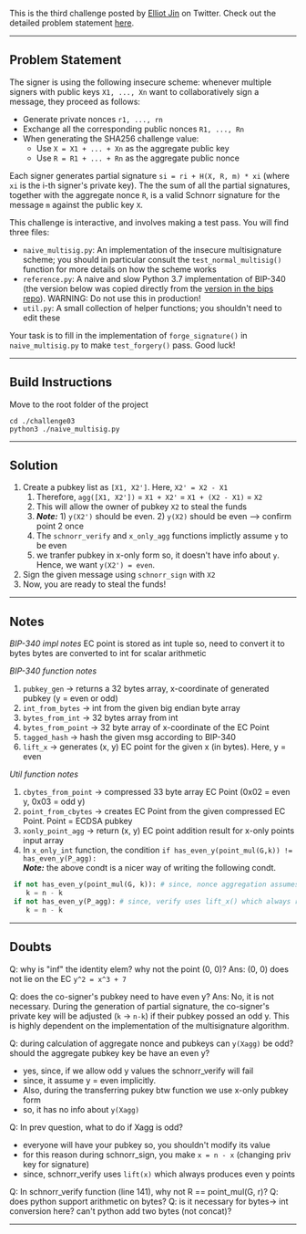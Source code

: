 This is the third challenge posted by [Elliot Jin](https://twitter.com/robot__dreams) on Twitter. Check out the detailed problem statement [here](https://gist.github.com/robot-dreams/6300fde4017eefcf02c241f203a75162).

---

Problem Statement
---
The signer is using the following insecure scheme: whenever multiple signers with public keys `X1, ..., Xn` want to collaboratively sign a message, they proceed as follows:

- Generate private nonces `r1, ..., rn`
- Exchange all the corresponding public nonces `R1, ..., Rn`
- When generating the SHA256 challenge value:
	- Use `X = X1 + ... + Xn` as the aggregate public key
	- Use `R = R1 + ... + Rn` as the aggregate public nonce

Each signer generates partial signature `si = ri + H(X, R, m) * xi` (where `xi` is the i-th signer's private key). The the sum of all the partial signatures, together with the aggregate nonce `R`, is a valid Schnorr signature for the message `m` against the public key `X`.

This challenge is interactive, and involves making a test pass. You will find three files:

- `naive_multisig.py`: An implementation of the insecure multisignature scheme; you should in particular consult the `test_normal_multisig()` function for more details on how the scheme works
- `reference.py`: A naive and slow Python 3.7 implementation of BIP-340 (the version below was copied directly from the [version in the bips repo](https://github.com/bitcoin/bips/blob/master/bip-0340/reference.py)). WARNING: Do not use this in production!
- `util.py`: A small collection of helper functions; you shouldn't need to edit these

Your task is to fill in the implementation of `forge_signature()` in `naive_multisig.py` to make `test_forgery()` pass. Good luck!

---
Build Instructions
---
Move to the root folder of the project
```
cd ./challenge03
python3 ./naive_multisig.py
```
---

Solution
---
1. Create a pubkey list as `[X1, X2']`. Here, `X2' = X2 - X1`
   1. Therefore, `agg([X1, X2'])` = `X1 + X2'` = `X1 + (X2 - X1)` = `X2`
   2. This will allow the owner of pubkey `X2` to steal the funds
   3. ***Note:*** 1) `y(X2')` should be even. 2) `y(X2)` should be even --> confirm point 2 once
   4. The `schnorr_verify` and `x_only_agg` functions implictly assume `y` to be even
   5. we tranfer pubkey in x-only form so, it doesn't have info about `y`. Hence, we want `y(X2') = even`.
2. Sign the given message using `schnorr_sign` with `X2`
3. Now, you are ready to steal the funds!

---

Notes
---
*BIP-340 impl notes*
EC point is stored as int tuple so, need to convert it to bytes
bytes are converted to int for scalar arithmetic

*BIP-340 function notes*
1. `pubkey_gen`        -> returns a 32 bytes array, x-coordinate of generated pubkey (y = even or odd)
2. `int_from_bytes`    -> int from the given big endian byte array
3. `bytes_from_int`    -> 32 bytes array from int
4. `bytes_from_point`  -> 32 byte array of x-coordinate of the EC Point
5. `tagged_hash`       -> hash the given msg according to BIP-340
6. `lift_x`            -> generates (x, y) EC point for the given x (in bytes). Here, y = even

*Util function notes*
1. `cbytes_from_point` -> compressed 33 byte array EC Point (0x02 = even y, 0x03 = odd y)
2. `point_from_cbytes` -> creates EC Point from the given compressed EC Point. Point = ECDSA pubkey
3. `xonly_point_agg`   -> return (x, y) EC point addition result for x-only points input array
4. In `x_only_int` function, the condition `if has_even_y(point_mul(G,k)) != has_even_y(P_agg):`  
 ***Note:*** the above condt is a nicer way of writing the following condt.
```python
 if not has_even_y(point_mul(G, k)): # since, nonce aggregation assumes all y(Ri) = even
    k = n - k
 if not has_even_y(P_agg): # since, verify uses lift_x() which always results in y(P_agg or R_agg) = even
    k = n - k
```
---

Doubts
---
Q: why is "inf" the identity elem? why not the point (0, 0)?
Ans: (0, 0) does not lie on the EC `y^2 = x^3 + 7`

Q: does the co-signer's pubkey need to have even y?
Ans: No, it is not necessary. During the generation of partial signature, the co-signer's private key will be adjusted (`k` -> `n-k`) if their pubkey possed an odd y. 
This is highly dependent on the implementation of the multisignature algorithm.

Q: during calculation of aggregate nonce and pubkeys
   can `y(Xagg)` be odd? should the aggregate pubkey key be have an even y?
   - yes, since, if we allow odd y values the schnorr_verify will fail 
   - since, it assume y = even implicitly. 
   - Also, during the transferring pukey btw function we use x-only pubkey form 
   - so, it has no info about `y(Xagg)`

Q: In prev question, what to do if Xagg is odd?
   - everyone will have your pubkey so, you shouldn't modify its value
   - for this reason during schnorr_sign, you make `x = n - x` (changing priv key for signature)
   - since, schnorr_verify uses `lift(x)` which always produces even y points

Q: In schnorr_verify function (line 141), why not R == point_mul(G, r)?
Q: does python support arithmetic on bytes?
Q: is it necessary for bytes-> int conversion here? can't python add two bytes (not concat)?

---
